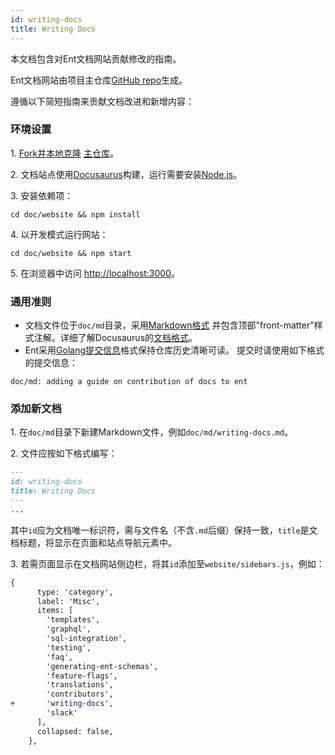 ```yaml
---
id: writing-docs
title: Writing Docs
---
```


本文档包含对Ent文档网站贡献修改的指南。

Ent文档网站由项目主仓库[GitHub repo](https://github.com/ent/ent)生成。

遵循以下简短指南来贡献文档改进和新增内容：

### 环境设置

1\. [Fork并本地克隆](https://docs.github.com/en/github/getting-started-with-github/quickstart/fork-a-repo) 
[主仓库](https://github.com/ent/ent)。

2\. 文档站点使用[Docusaurus](https://docusaurus.io/)构建，运行需要安装[Node.js](https://nodejs.org/en/)。

3\. 安装依赖项：

```shell
cd doc/website && npm install
```

4\. 以开发模式运行网站：

```shell
cd doc/website && npm start
```

5\. 在浏览器中访问 [http://localhost:3000](http://localhost:3000)。

### 通用准则

* 文档文件位于`doc/md`目录，采用[Markdown格式](https://en.wikipedia.org/wiki/Markdown)
  并包含顶部"front-matter"样式注解。详细了解Docusaurus的[文档格式](https://docusaurus.io/docs/docs-introduction)。
* Ent采用[Golang提交信息](https://github.com/golang/go/wiki/CommitMessage)格式保持仓库历史清晰可读。
  提交时请使用如下格式的提交信息：

```text
doc/md: adding a guide on contribution of docs to ent
```

### 添加新文档

1\. 在`doc/md`目录下新建Markdown文件，例如`doc/md/writing-docs.md`。

2\. 文件应按如下格式编写：

```markdown
---
id: writing-docs
title: Writing Docs
---
...
```

其中`id`应为文档唯一标识符，需与文件名（不含`.md`后缀）保持一致，`title`是文档标题，将显示在页面和站点导航元素中。

3\. 若需页面显示在文档网站侧边栏，将其`id`添加至`website/sidebars.js`，例如：

```diff
{
      type: 'category',
      label: 'Misc',
      items: [
        'templates',
        'graphql',
        'sql-integration',
        'testing',
        'faq',
        'generating-ent-schemas',
        'feature-flags',
        'translations',
        'contributors',
+       'writing-docs',
        'slack'
      ],
      collapsed: false,
    },
```